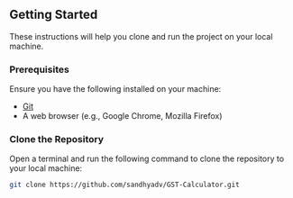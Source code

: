 ## Getting Started

These instructions will help you clone and run the project on your local machine.

### Prerequisites

Ensure you have the following installed on your machine:

- [Git](https://git-scm.com/book/en/v2/Getting-Started-Installing-Git)
- A web browser (e.g., Google Chrome, Mozilla Firefox)

### Clone the Repository

Open a terminal and run the following command to clone the repository to your local machine:

```bash
git clone https://github.com/sandhyadv/GST-Calculator.git

